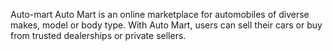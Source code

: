 Auto-mart
Auto Mart is an online marketplace for automobiles of diverse makes, model or body type. With Auto Mart, users can sell their cars or buy from trusted dealerships or private sellers.